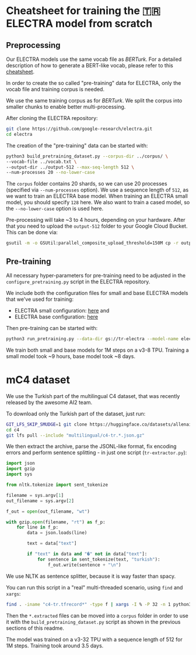 # Cheatsheet for training the 🇹🇷 ELECTRA model from scratch

## Preprocessing

Our ELECTRA models use the same vocab file as *BERTurk*. For a detailed description of how to generate
a BERT-like vocab, please refer to this [cheatsheet](https://github.com/stefan-it/turkish-bert/blob/master/CHEATSHEET.md).

In order to create the so called "pre-training" data for ELECTRA, only the vocab file and training corpus is needed.

We use the same training corpus as for *BERTurk*. We split the corpus into smaller chunks to enable better multi-processing.

After cloning the ELECTRA repository:

```bash
git clone https://github.com/google-research/electra.git
cd electra
```

The creation of the "pre-training" data can be started with:

```bash
python3 build_pretraining_dataset.py --corpus-dir ../corpus/ \
--vocab-file ../vocab.txt \
--output-dir ../output-512 --max-seq-length 512 \
--num-processes 20 --no-lower-case
```

The `corpus` folder contains 20 shards, so we can use 20 processes (specified via `--num-processes` option).
We use a sequence length of `512`, as we want to train an ELECTRA base model. When training an ELECTRA small model, you should
specify `128` here. We also want to train a cased model, so the `--no-lower-case` option is used here.

Pre-processing will take ~3 to 4 hours, depending on your hardware. After that you need to upload the `output-512` folder to your
Google Cloud Bucket. This can be done via:

```bash
gsutil -m -o GSUtil:parallel_composite_upload_threshold=150M cp -r output-512 gs://tr-electra
```

## Pre-training

All necessary hyper-parameters for pre-training need to be adjusted in the `configure_pretraining.py` script
in the ELECTRA repository.

We include both the configuration files for small and base ELECTRA models that we've used for training:

* ELECTRA small configuration: [here](configure_pretraining_small.py) and
* ELECTRA base configuration: [here](configure_pretraining_base.py)

Then pre-training can be started with:

```bash
python3 run_pretraining.py --data-dir gs://tr-electra --model-name electra-base-turkish-cased
```

We train both small and base models for 1M steps on a v3-8 TPU. Training a small model took ~9 hours,
base model took ~8 days.

# mC4 dataset

We use the Turkish part of the multilingual C4 dataset, that was recently released by the awesome AI2 team.

To download only the Turkish part of the dataset, just run:

```bash
GIT_LFS_SKIP_SMUDGE=1 git clone https://huggingface.co/datasets/allenai/c4
cd c4
git lfs pull --include "multilingual/c4-tr.*.json.gz"
```

We then extract the archive, parse the JSONL-like format, fix encoding errors and perform sentence
splitting - in just one script (`tr-extractor.py`):

```python
import json
import gzip
import sys

from nltk.tokenize import sent_tokenize

filename = sys.argv[1]
out_filename = sys.argv[2]

f_out = open(out_filename, "wt")

with gzip.open(filename, "rt") as f_p:
    for line in f_p:
        data = json.loads(line)

        text = data["text"]

        if "text" in data and "�" not in data["text"]:
            for sentence in sent_tokenize(text, "turkish"):
                f_out.write(sentence + "\n")
```

We use NLTK as sentence splitter, because it is way faster than spacy.

You can run this script in a "real" multi-threaded scenario, using `find` and `xargs`:

```bash
find . -iname "c4-tr.tfrecord*" -type f | xargs -I % -P 32 -n 1 python3 tr-extractor.py % ../%.extracted
```

Then the `*.extracted` files can be moved into a `corpus` folder in order to use it with the
`build_pretraining_dataset.py` script as shown in the previous sections of this readme.

The model was trained on a v3-32 TPU with a sequence length of 512 for 1M steps. Training took
around 3.5 days.
